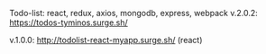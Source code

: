 Todo-list: react, redux, axios, mongodb, express, webpack
v.2.0.2: https://todos-tyminos.surge.sh/

v.1.0.0: http://todolist-react-myapp.surge.sh/ (react)
